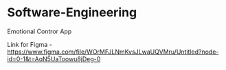 # Software-Engineering
Emotional Contror App

Link for Figma - https://www.figma.com/file/WOrMFJLNmKvsJLwaUQVMru/Untitled?node-id=0-1&t=AqN5UaToowu8jDeg-0
